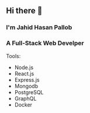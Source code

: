 ## Hi there 👋

### I'm Jahid Hasan Pallob
### A Full-Stack Web Develper

Tools: 
- Node.js
- React.js
- Express.js
- Mongodb
- PostgreSQL
- GraphQL
- Docker

<!--
**PallobJahid/pallobjahid** is a ✨ _special_ ✨ repository because its `README.md` (this file) appears on your GitHub profile.

Here are some ideas to get you started:

- 🔭 I’m currently working on ...
- 🌱 I’m currently learning ...
- 👯 I’m looking to collaborate on ...
- 🤔 I’m looking for help with ...
- 💬 Ask me about ...
- 📫 How to reach me: ...
- 😄 Pronouns: ...
- ⚡ Fun fact: ...
-->
